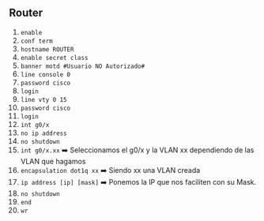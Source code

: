 ## Router

1. `enable`
2. `conf term`
3. `hostname ROUTER`
4. `enable secret class`
5. `banner motd #Usuario NO Autorizado#`
6. `line console 0`
7. `password cisco`
8. `login`
9. `line vty 0 15`
10. `password cisco`
11. `login`
12. `int g0/x`
13. `no ip address`
14. `no shutdown`
15. `int g0/x.xx` ➡️ Seleccionamos el g0/x y la VLAN xx dependiendo de las VLAN que hagamos
16. `encapsulation dot1q xx` ➡️ Siendo xx una VLAN creada
17. `ip address [ip] [mask]` ➡️ Ponemos la IP que nos faciliten con su Mask.
18. `no shutdown`
19. `end`
20. `wr`
